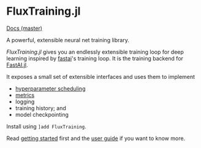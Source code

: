 # FluxTraining.jl

[Docs (master)](https://fluxml.ai/FluxTraining.jl/dev/)


A powerful, extensible neural net training library.

*FluxTraining.jl* gives you an endlessly extensible training loop for deep learning inspired by [fastai](https://docs.fast.ai)'s training loop. It is the training backend for [FastAI.jl](https://github.com/FluxML/FastAI.jl).

It exposes a small set of extensible interfaces and uses them to implement

- [hyperparameter scheduling](docs/tutorials/hyperparameters.md)
- [metrics](docs/callbacks/custom.md)
- logging
- training history; and
- model checkpointing

Install using `]add FluxTraining`.

Read [getting started](docs/getting_started.md) first and the [user guide](docs/overview.md) if you want to know more.
